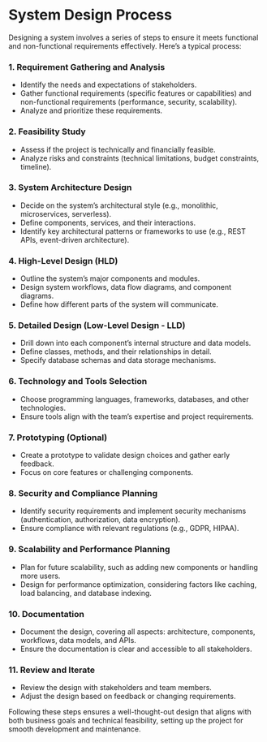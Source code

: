 # System Design Process

Designing a system involves a series of steps to ensure it meets functional and non-functional requirements effectively. Here’s a typical process:

### 1. **Requirement Gathering and Analysis**
   - Identify the needs and expectations of stakeholders.
   - Gather functional requirements (specific features or capabilities) and non-functional requirements (performance, security, scalability).
   - Analyze and prioritize these requirements.

### 2. **Feasibility Study**
   - Assess if the project is technically and financially feasible.
   - Analyze risks and constraints (technical limitations, budget constraints, timeline).

### 3. **System Architecture Design**
   - Decide on the system’s architectural style (e.g., monolithic, microservices, serverless).
   - Define components, services, and their interactions.
   - Identify key architectural patterns or frameworks to use (e.g., REST APIs, event-driven architecture).

### 4. **High-Level Design (HLD)**
   - Outline the system’s major components and modules.
   - Design system workflows, data flow diagrams, and component diagrams.
   - Define how different parts of the system will communicate.

### 5. **Detailed Design (Low-Level Design - LLD)**
   - Drill down into each component’s internal structure and data models.
   - Define classes, methods, and their relationships in detail.
   - Specify database schemas and data storage mechanisms.

### 6. **Technology and Tools Selection**
   - Choose programming languages, frameworks, databases, and other technologies.
   - Ensure tools align with the team’s expertise and project requirements.

### 7. **Prototyping (Optional)**
   - Create a prototype to validate design choices and gather early feedback.
   - Focus on core features or challenging components.

### 8. **Security and Compliance Planning**
   - Identify security requirements and implement security mechanisms (authentication, authorization, data encryption).
   - Ensure compliance with relevant regulations (e.g., GDPR, HIPAA).

### 9. **Scalability and Performance Planning**
   - Plan for future scalability, such as adding new components or handling more users.
   - Design for performance optimization, considering factors like caching, load balancing, and database indexing.

### 10. **Documentation**
   - Document the design, covering all aspects: architecture, components, workflows, data models, and APIs.
   - Ensure the documentation is clear and accessible to all stakeholders.

### 11. **Review and Iterate**
   - Review the design with stakeholders and team members.
   - Adjust the design based on feedback or changing requirements.
  
Following these steps ensures a well-thought-out design that aligns with both business goals and technical feasibility, setting up the project for smooth development and maintenance.